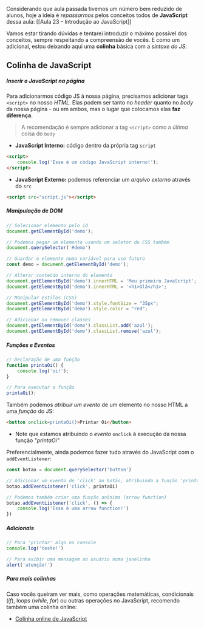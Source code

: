 
Considerando que aula passada tivemos um número bem reduzido de alunos, hoje a ideia é *repassarmos* pelos conceitos todos de **JavaScript** dessa aula: [[Aula 23 - Introdução ao JavaScript]]

Vamos estar tirando dúvidas e tentarei introduzir o máximo possível dos conceitos, sempre respeitando a compreensão de vocês. E como um adicional, estou deixando aqui uma **colinha** básica com a *sintaxe do JS*:

## Colinha de JavaScript

##### Inserir o JavaScript na página
Para adicionarmos código JS à nossa página, precisamos adicionar tags `<script>` no nosso *HTML*. Elas podem ser tanto no *header* quanto no *body* da nossa página - ou em ambos, mas o lugar que colocamos elas **faz diferença**.

> A recomendação é sempre adicionar a tag `<script>` como a *última* coisa do `body`

- **JavaScript Interno:** código dentro da própria tag `script`
```html
<script>
	console.log('Esse é um código JavaScript interno!');
</script>
```

- **JavaScript Externo:** podemos referenciar um *arquivo externo* através do `src`
```html
<script src="script.js"></script>
```

##### Manipulação de DOM
```js
// Selecionar elemento pelo id
document.getElementById('demo');

// Podemos pegar um elemento usando um seletor do CSS também
document.querySelector('#demo')

// Guardar o elemento numa variável para uso futuro
const demo = document.getElementById('demo');

// Alterar conteúdo interno do elemento
document.getElementById('demo').innerHTML = 'Meu primeiro JavaScript';
document.getElementById('demo').innerHTML = '<h1>Olá</h1>';

// Manipular estilos (CSS)
document.getElementById('demo').style.fontSize = "35px";
document.getElementById('demo').style.color = "red";

// Adicionar ou remover classes
document.getElementById('demo').classList.add('azul');
document.getElementById('demo').classList.remove('azul');
```

##### Funções e Eventos
```js
// Declaração de uma função
function printaOi() {
	console.log('oi!');
}

// Para executar a função
printaOi();
```

Também podemos *atribuir um evento* de um elemento no nosso HTML a uma *função* do JS:
```html
<button onclick=printaOi()>Printar Oi</button>
```
- Note que estamos atribuindo o *evento* `onclick` à execução da nossa função *"printaOi"*

Preferencialmente, ainda podemos fazer tudo através do JavaScript com o `addEventListener`:
```js
const botao = document.querySelector('button')

// Adicionar um evento de 'click' ao botão, atribuindo a função 'printaOi'
botao.addEventListener('click', printaOi)

// Podemos também criar uma função anônima (arrow function)
botao.addEventListener('click', () => {
	console.log('Essa é uma arrow function!')
})
```

##### Adicionais
```js
// Para 'printar' algo no console
console.log('teste!')

// Para exibir uma mensagem ao usuário numa janelinha
alert('atenção!')
```

##### Para mais colinhas
Caso vocês queiram ver mais, como operações matemáticas, condicionais (*if*), loops (*while*, *for*) ou outras operações no JavaScript, recomendo também uma colinha online:
- [Colinha online de JavaScript](https://quickref.me/javascript.html)